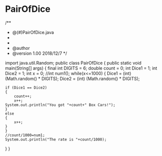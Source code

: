# PairOfDice
/**
 * @(#)PairOfDice.java
 *
 *
 * @author 
 * @version 1.00 2018/12/7
 */

import java.util.Random;
public class PairOfDice 
{
    public static void main(String[] args) 
    {
    final int DIGITS = 6;
    double count = 0;
    int Dice1 = 1;
    int Dice2 = 1;
    int x = 0;
    //int num1();
	while(x<=1000)
	{
    Dice1 = (int) (Math.random() * DIGITS);
    Dice2 = (int) (Math.random() * DIGITS);
    
    if (Dice1 == Dice2)
    {
    	count++;
    	x++;
    System.out.println("You got "+count+" Box Cars!");
	}
	else
	{
		x++;
	}
    }
    //count/1000=num1;
    System.out.println("The rate is "+count/1000);
}
}
